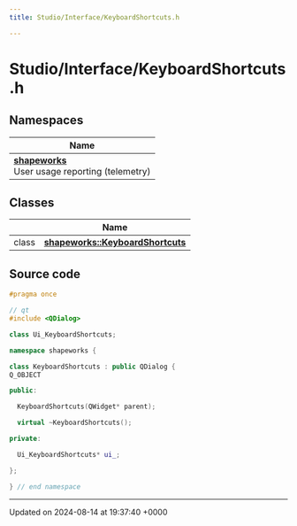 ```yaml
---
title: Studio/Interface/KeyboardShortcuts.h

---
```


# Studio/Interface/KeyboardShortcuts.h



## Namespaces

| Name           |
| -------------- |
| **[shapeworks](../Namespaces/namespaceshapeworks.md)** <br>User usage reporting (telemetry)  |

## Classes

|                | Name           |
| -------------- | -------------- |
| class | **[shapeworks::KeyboardShortcuts](../Classes/classshapeworks_1_1KeyboardShortcuts.md)**  |




## Source code

```cpp
#pragma once

// qt
#include <QDialog>

class Ui_KeyboardShortcuts;

namespace shapeworks {

class KeyboardShortcuts : public QDialog {
Q_OBJECT

public:

  KeyboardShortcuts(QWidget* parent);

  virtual ~KeyboardShortcuts();

private:

  Ui_KeyboardShortcuts* ui_;

};

} // end namespace
```


-------------------------------

Updated on 2024-08-14 at 19:37:40 +0000
